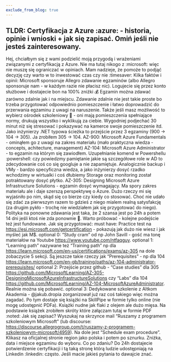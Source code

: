 ```yaml
---
exclude_from_blog: true
---
```


TLDR: Certyfikacja z Azure :azure: - historia, opinie i wnioski + jak się zapisać. Omiń jeśli nie jesteś zainteresowany.
---
Hej,
chciałbym się z wami podzielić moją przygodą i wrażeniami związanymi z certyfikacją z Azure. Nie ma tutaj nikogo z :microsoft: więc nie muszę się ograniczać w opiniach. Mam nadzieje, że pomoże to podjąć decyzję czy warto w to inwestować czas czy nie :timesaver:
Kilka faktów i opinii:
Microsoft sponsoruje Allegro zdawanie egzaminów (albo Allegro sponsoruje nam - w każdym razie nie płacisz nic). Logujecie się przez konto służbowe i dostajecie bon na 100% zniżki :moneybag:
Egzamin można zdawać zarówno zdalnie jak i na miejscu. Zdawanie zdalnie nie jest takie proste bo trzeba przygotować odpowiednio pomieszczenie i łatwo doprowadzić do przerwania egzaminu z uwagi na naruszenie. Także jeśli masz możliwość to wybierz ośrodek szkoleniowy :walking: - oni mają pomieszczenia spełniające normy, drukują wszystko i wyklikują za ciebie. Wygodniej podjechać 30 minut niż się stresować i pokazywać na kamerce swoje pomieszczenie itd.
Jako inżynierzy .NET typowa ścieżka to przejście przez 3 egzaminy (900 -> 104 -> 305). Ja zrobiłem 305 -> 104.
AZ-900: Microsoft Azure Fundamentals - ominąłem go z uwagi na zakres materiału (mało praktyczna wiedza - concepts, achitecture, management)
AZ-104: Microsoft Azure Administrator - to egzamin na którym się zawiodłem. Uzupełnianie komend w Powershellu :powershell: czy powiedzmy pamiętanie jakie są szczegółowe role w AD to zdecydowanie coś co się googluje a nie zapamiętuje. Analogicznie backup i VMy - bardzo specyficzna wiedza, a jako inżynierzy dosyć rzadko wchodzimy w wirtualki i coś dłubiemy Storage oraz monitoring został potraktowany dosyć płytko.
AZ-305: Designing Microsoft Azure Infrastructure Solutions - egzamin dosyć wymagający. Ma spory zakres materiału ale i daje szerszą perspektywę o Azure. Dużo rzeczy mi się wyjaśniło po nim, skąd się co bierze czy kiedy co stosować. Choć nie udało się zdać za pierwszym razem to gdzieś z niego mialem realną satysfakcję (za drugim pykło - trochę nie wiedziałem jak się przygotować do niego). Polityka na ponowne zdawania jest taka, że 2 szansa jest po 24h a potem 14 dni jeśli ktoś nie zda ponownie :calendar:. Warto próbować - kolejne podejście też jest fundowane.
Jak się przygotować:
must have: Practice test na https://esi.microsoft.com/getcertification - pokazują jak dużo nie wiesz i jak myśleć jak M$.
optional 0: “Study cram” od np John Savill - gość ma tonę materiałów na Youtube https://www.youtube.com/ntfaqguy.
optional 1: “Learning path” nazywane też “Training path” np dla https://learn.microsoft.com/en-us/certifications/exams/az-305 na dole zobaczycie 5 sekcji. Są jeszcze takie rzeczy jak “Prerequisites” - np dla 104 https://learn.microsoft.com/en-gb/training/paths/az-104-administrator-prerequisites/
optional 2: Przejście przez github - “Case studies” dla 305 https://github.com/MicrosoftLearning/AZ-305-DesigningMicrosoftAzureInfrastructureSolutions czy “Labs” dla 104 https://github.com/MicrosoftLearning/AZ-104-MicrosoftAzureAdministrator. Realnie można się pobawić.
optional 3: Dedykowane szkolenie z Altkom Akademia - 
@jakub.dropia
 zorganizował już raz coś takiego więc można zagadać. Po tym dostaje się książki na SkillPipe w formie tylko online (nie mogę udostępnić PDFa). Książki nudne jak flaki z olejem ale dużo mięsa. Na podstawie książek zrobiłem skróty które załączam tutaj w formie PDF :noted:
Jak się zapisać?
Wyszukaj na skrzynce mail “Ruszamy z programem szkoleniowym Microsoft” (lub discourse: https://discourse.allegrogroup.com/t/ruszamy-z-programem-szkoleniowym-microsoft/4959). Na dole jest “Schedule exam procedure”. Klikasz na oficjalnej stronie region jako polska i potem po sznurku. Zniżka, data i miejsce egzaminu do wyboru.
Co po zdaniu?
Do 24h dostajecie potwierdzenie certyfikacji i tą taką stronę którą ludzie udostępniają na Linkedin :linkedin: często.
Jeśli macie jakieś pytania to dawajcie znać.